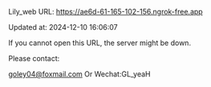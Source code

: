Lily_web URL: https://ae6d-61-165-102-156.ngrok-free.app

Updated at: 2024-12-10 16:06:07

If you cannot open this URL, the server might be down.

Please contact: 

goley04@foxmail.com Or Wechat:GL_yeaH
